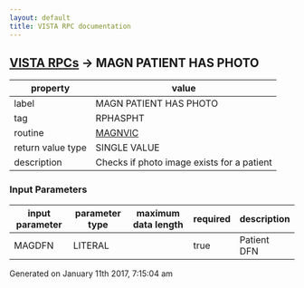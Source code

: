 ```yaml
---
layout: default
title: VISTA RPC documentation
---
```




## [VISTA RPCs](TableOfContent.md) &#8594; MAGN PATIENT HAS PHOTO 

 property | value 
--- | --- 
 label | MAGN PATIENT HAS PHOTO
 tag | RPHASPHT
 routine | [MAGNVIC](http://code.osehra.org/dox/Routine_MAGNVIC_source.html)
 return value type | SINGLE VALUE
 description | Checks if photo image exists for a patient

### Input Parameters

| input parameter | parameter type | maximum data length | required | description | 
| --- | --- | --- | --- | --- | 
| MAGDFN | LITERAL |  | true | Patient DFN | 




 Generated on January 11th 2017, 7:15:04 am